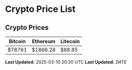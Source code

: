 # Crypto Price List

## Crypto Prices
| Bitcoin | Ethereum | Litecoin |
| ------- | -------- | -------- |
| $78761 | $1866.28 | $88.85 |
**Last Updated:** 2025-03-10 20:20 UTC
**Last Updated:** $DATE$
